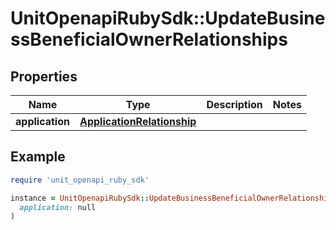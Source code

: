 # UnitOpenapiRubySdk::UpdateBusinessBeneficialOwnerRelationships

## Properties

| Name | Type | Description | Notes |
| ---- | ---- | ----------- | ----- |
| **application** | [**ApplicationRelationship**](ApplicationRelationship.md) |  |  |

## Example

```ruby
require 'unit_openapi_ruby_sdk'

instance = UnitOpenapiRubySdk::UpdateBusinessBeneficialOwnerRelationships.new(
  application: null
)
```

